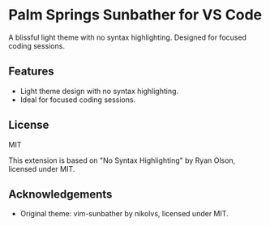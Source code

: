 # Palm Springs Sunbather for VS Code

A blissful light theme with no syntax highlighting. Designed for focused coding sessions.

## Features
- Light theme design with no syntax highlighting.
- Ideal for focused coding sessions.

## License

MIT

This extension is based on "No Syntax Highlighting" by Ryan Olson, licensed under MIT.

## Acknowledgements

- Original theme: vim-sunbather by nikolvs, licensed under MIT.